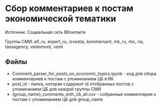 # Сбор комментариев к постам экономической тематики
Источник: Социальная сеть ВКонтакте

Группы СМИ: aif_ru, expert_ru, izvestia, kommersant, mk_ru, rbc, ria, tassagency, vedomosti, vesti

## Файлы
- Сomment_parser_for_posts_on_economic_topics.ipynb - код для сбора комментариев к постам с упоминанием ЦБ в ВК
- post_id - папка, которая содержит id отобранных постов с упоминанием ЦБ для каждой группы СМИ
- {group_name}_comments_with_cb_all.csv - собранные комментарии к постам с упоминанием ЦБ для group_name
